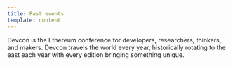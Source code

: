 ```yaml
---
title: Past events
template: content
---
```


Devcon is the Ethereum conference for developers, researchers, thinkers, and makers. Devcon travels the world every year, historically rotating to the east each year with every edition bringing something unique.
